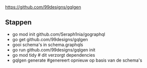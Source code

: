 https://github.com/99designs/gqlgen

## Stappen
- go mod init github.com/Seraph1nia/gographql
- go get github.com/99designs/gqlgen
- gooi schema's in schema.graphqls
- go run github.com/99designs/gqlgen init
- go mod tidy # dit verzorgt dependencies
- gqlgen generate #genereert opnieuw op basis van de schema's